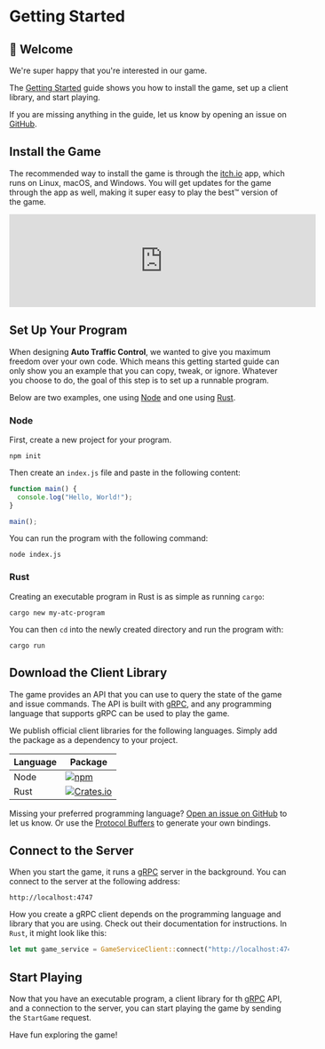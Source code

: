 # Getting Started

## 👋 Welcome

We're super happy that you're interested in our game.

The [Getting Started] guide shows you how to install the game, set up a client
library, and start playing.

If you are missing anything in the guide, let us know by opening an issue on
[GitHub].

## Install the Game

The recommended way to install the game is through the [itch.io] app, which runs
on Linux, macOS, and Windows. You will get updates for the game through the app
as well, making it super easy to play the best™ version of the game.

<!-- markdownlint-disable line-length no-inline-html -->

<iframe src="https://itch.io/embed/1463989?link_color=56a9de" width="552" height="167" frameborder="0"><a href="https://jdno.itch.io/auto-traffic-control">Auto Traffic Control by jdno</a></iframe>

<!-- markdownlint-enable line-length no-inline-html -->

## Set Up Your Program

When designing **Auto Traffic Control**, we wanted to give you maximum freedom
over your own code. Which means this getting started guide can only show you an
example that you can copy, tweak, or ignore. Whatever you choose to do, the goal
of this step is to set up a runnable program.

Below are two examples, one using [Node](#node) and one using [Rust](#rust).

### Node

First, create a new project for your program.

```shell
npm init
```

Then create an `index.js` file and paste in the following content:

```javascript
function main() {
  console.log("Hello, World!");
}

main();
```

You can run the program with the following command:

```shell
node index.js
```

### Rust

Creating an executable program in Rust is as simple as running `cargo`:

```shell
cargo new my-atc-program
```

You can then `cd` into the newly created directory and run the program with:

```shell
cargo run
```

## Download the Client Library

The game provides an API that you can use to query the state of the game and
issue commands. The API is built with [gRPC], and any programming language that
supports gRPC can be used to play the game.

We publish official client libraries for the following languages. Simply add the
package as a dependency to your project.

<!-- markdownlint-disable line-length -->

| Language | Package                                                                                                             |
| -------- | ------------------------------------------------------------------------------------------------------------------- |
| Node     | [![npm](https://img.shields.io/npm/v/auto-traffic-control)](https://www.npmjs.com/package/auto-traffic-control)     |
| Rust     | [![Crates.io](https://img.shields.io/crates/v/auto-traffic-control)](https://crates.io/crates/auto-traffic-control) |

<!-- markdownlint-enable line-length -->

Missing your preferred programming language? [Open an issue on GitHub][github]
to let us know. Or use the [Protocol Buffers][proto-bufs] to generate your own
bindings.

## Connect to the Server

When you start the game, it runs a [gRPC] server in the background. You can
connect to the server at the following address:

```text
http://localhost:4747
```

How you create a gRPC client depends on the programming language and library
that you are using. Check out their documentation for instructions. In `Rust`,
it might look like this:

```rust
let mut game_service = GameServiceClient::connect("http://localhost:4747").await?;
```

## Start Playing

Now that you have an executable program, a client library for th [gRPC] API, and
a connection to the server, you can start playing the game by sending the
`StartGame` request.

Have fun exploring the game!

[getting started]: /docs/getting-started
[github]: https://github.com/jdno/auto-traffic-control
[grpc]: https://grpc.io/
[itch.io]: https://itch.io
[proto-bufs]: https://github.com/jdno/auto-traffic-control/tree/main/api

